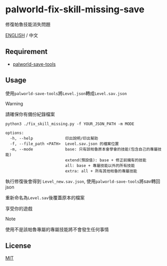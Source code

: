 # palworld-fix-skill-missing-save

修復帕魯技能消失問題

[ENGLISH](./README.md) / 中文

## Requirement
- [palworld-save-tools](https://github.com/cheahjs/palworld-save-tools)

## Usage
使用`palworld-save-tools`將`Level.json`轉成`Level.sav.json`
> [!WARNING]
> 請確保你有備份紀錄檔案

```shell
python3 ./fix_skill_missing.py -f YOUR_JSON_PATH -m MODE

options:
  -h, --help              印出說明/印出幫助
  -f, --file_path <PATH>  Level.sav.json 的檔案位置
  -m, --mode              base: 只有該帕魯原本會學會的技能(包含自己的專屬技能)
                          extend(預設值): base + 修正前擁有的技能
                          all: base + 專屬技能以外的所有技能
                          extra: all + 所有其他帕魯的專屬技能
```
執行修復後會得到 `Level_new.sav.json`, 使用`palworld-save-tools`將sav轉回json

重新命名為`Level.sav`後覆蓋原本的檔案

享受你的遊戲
> [!NOTE]
> 使用不是該帕魯專屬的專屬技能將不會發生任何事情

## License

[MIT](./LICENSE)